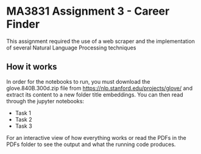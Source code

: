 # MA3831 Assignment 3 - Career Finder
This assignment required the use of a web scraper and the implementation of several Natural Language Processing techniques

## How it works
In order for the notebooks to run, you must download the glove.840B.300d.zip file from https://nlp.stanford.edu/projects/glove/ and extract its content to a new folder title embeddings. You can then read through the jupyter notebooks:
- Task 1
- Task 2
- Task 3

For an interactive view of how everything works or read the PDFs in the PDFs folder to see the output and what the running code produces.
